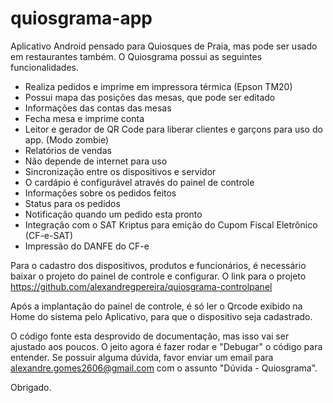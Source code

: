 # quiosgrama-app
Aplicativo Android pensado para Quiosques de Praia, mas pode ser usado em restaurantes também. O Quiosgrama possui as seguintes funcionalidades.

- Realiza pedidos e imprime em impressora térmica (Epson TM20)
- Possui mapa das posições das mesas, que pode ser editado
- Informações das contas das mesas
- Fecha mesa e imprime conta
- Leitor e gerador de QR Code para liberar clientes e garçons para uso do app. (Modo zombie)
- Relatórios de vendas
- Não depende de internet para uso
- Sincronização entre os dispositivos e servidor
- O cardápio é configurável através do painel de controle
- Informações sobre os pedidos feitos
- Status para os pedidos
- Notificação quando um pedido esta pronto
- Integração com o SAT Kriptus para emição do Cupom Fiscal Eletrônico (CF-e-SAT)
- Impressão do DANFE do CF-e

Para o cadastro dos dispositivos, produtos e funcionários, é necessário baixar o projeto do painel de controle e configurar. O link para o projeto https://github.com/alexandregpereira/quiosgrama-controlpanel

Após a implantação do painel de controle, é só ler o Qrcode exibido na Home do sistema pelo Aplicativo, para que o dispositivo seja cadastrado.

O código fonte esta desprovido de documentação, mas isso vai ser ajustado aos poucos. O jeito agora é fazer rodar e "Debugar" o código para entender. Se possuir alguma dúvida, favor enviar um email para alexandre.gomes2606@gmail.com com o assunto "Dúvida - Quiosgrama".

Obrigado.

